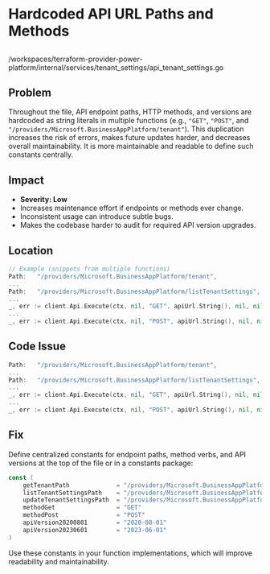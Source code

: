 # Hardcoded API URL Paths and Methods

##

/workspaces/terraform-provider-power-platform/internal/services/tenant_settings/api_tenant_settings.go

## Problem

Throughout the file, API endpoint paths, HTTP methods, and versions are hardcoded as string literals in multiple functions (e.g., `"GET"`, `"POST"`, and `"/providers/Microsoft.BusinessAppPlatform/tenant"`). This duplication increases the risk of errors, makes future updates harder, and decreases overall maintainability. It is more maintainable and readable to define such constants centrally.

## Impact

- **Severity: Low**
- Increases maintenance effort if endpoints or methods ever change.
- Inconsistent usage can introduce subtle bugs.
- Makes the codebase harder to audit for required API version upgrades.

## Location

```go
// Example (snippets from multiple functions)
Path:   "/providers/Microsoft.BusinessAppPlatform/tenant",
...
Path:   "/providers/Microsoft.BusinessAppPlatform/listTenantSettings",
...
_, err := client.Api.Execute(ctx, nil, "GET", apiUrl.String(), nil, nil, []int{http.StatusOK}, &tenant)
...
_, err := client.Api.Execute(ctx, nil, "POST", apiUrl.String(), nil, nil, []int{http.StatusOK}, &tenantSettings)
```

## Code Issue

```go
Path:   "/providers/Microsoft.BusinessAppPlatform/tenant",
...
Path:   "/providers/Microsoft.BusinessAppPlatform/listTenantSettings",
...
_, err := client.Api.Execute(ctx, nil, "GET", apiUrl.String(), nil, nil, []int{http.StatusOK}, &tenant)
...
_, err := client.Api.Execute(ctx, nil, "POST", apiUrl.String(), nil, nil, []int{http.StatusOK}, &tenantSettings)
```

## Fix

Define centralized constants for endpoint paths, method verbs, and API versions at the top of the file or in a constants package:

```go
const (
    getTenantPath             = "/providers/Microsoft.BusinessAppPlatform/tenant"
    listTenantSettingsPath    = "/providers/Microsoft.BusinessAppPlatform/listTenantSettings"
    updateTenantSettingsPath  = "/providers/Microsoft.BusinessAppPlatform/scopes/admin/updateTenantSettings"
    methodGet                 = "GET"
    methodPost                = "POST"
    apiVersion20200801        = "2020-08-01"
    apiVersion20230601        = "2023-06-01"
)
```

Use these constants in your function implementations, which will improve readability and maintainability.
